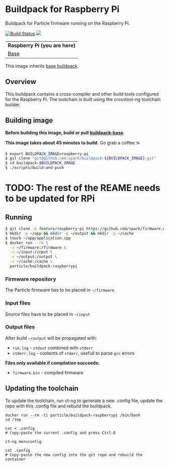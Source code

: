 # Buildpack for Raspberry Pi

Buildpack for Particle firmware running on the Raspberry Pi.

[![Build Status](https://travis-ci.org/spark/buildpack-raspberrypi.svg)](https://travis-ci.org/spark/buildpack-raspberrypi) [![](https://imagelayers.io/badge/particle/buildpack-raspberrypi:latest.svg)](https://imagelayers.io/?images=particle/buildpack-raspberrypi:latest 'Get your own badge on imagelayers.io')

| |
|---|
| **Raspberry Pi (you are here)** |
| [Base](https://github.com/spark/buildpack-base) |

This image inherits [base buildpack](https://github.com/spark/buildpack-base).

## Overview

This buildpack contains a cross-compiler and other build tools
configured for the Raspberry Pi. The toolchain is built using the
crosstool-ng toolchain builder.

## Building image

**Before building this image, build or pull [buildpack-base](https://github.com/spark/buildpack-base).**

**This image takes about 45 minutes to build.** Go grab a coffee :coffee:

```bash
$ export BUILDPACK_IMAGE=raspberry-pi
$ git clone "git@github.com:spark/buildpack-${BUILDPACK_IMAGE}.git"
$ cd buildpack-$BUILDPACK_IMAGE
$ ./scripts/build-and-push
```

# TODO: The rest of the REAME needs to be updated for RPi

## Running

```bash
$ git clone -b feature/raspberry-pi https://github.com/spark/firmware.git
$ mkdir -p ~/app && mkdir -p ~/output && mkdir -p ~/cache
$ touch ~/app/application.cpp
$ docker run --rm \
  -v ~/firmware:/firmware \
  -v ~/input:/input \
  -v ~/output:/output \
  -v ~/cache:/cache \
  particle/buildpack-raspberrypi
```

### Firmware repository
The Particle firmware has to be placed in `~/firmware`

### Input files
Source files have to be placed in `~/input`

### Output files
After build `~/output` will be propagated with:

* `run.log` - `stdout` combined with `stderr`
* `stderr.log` - contents of `stderr`, usefull to parse `gcc` errors

**Files only available if compilation succeeds:**
* `firmware.bin` - compiled firmware

## Updating the toolchain

To update the toolchain, run ct-ng to generate a new .config file, 
update the repo with this .config file and rebuild the buildpack.

```
docker run --rm -ti particle/buildpack-raspberrypi /bin/bash
cd /tmp

cat < .config
# Copy-paste the current .config and press Ctrl-D

ct-ng menuconfig

cat .config
# Copy-paste the new config into the git repo and rebuild the container
```
